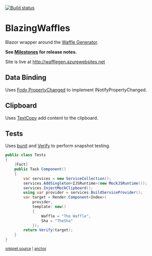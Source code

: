 [![Build status](https://ci.appveyor.com/api/projects/status/auc0ev6wgxs7dexo/branch/master?svg=true)](https://ci.appveyor.com/project/gbiellem/blazingwaffles/branch/master)


# BlazingWaffles

Blazor wrapper around the [Waffle Generator](https://github.com/SimonCropp/WaffleGenerator).

**See [Milestones](../../milestones?state=closed) for release notes.**

Site is live at http://wafflegen.azurewebsites.net


## Data Binding

Uses [Fody PropertyChanged](https://github.com/Fody/PropertyChanged) to implement INotifyPropertyChanged.


## Clipboard

Uses [TextCopy](https://github.com/CopyText/TextCopy) add content to the clipboard.


## Tests

Uses [bunit](https://bunit.egilhansen.com/) and [Verify](https://github.com/VerifyTests/Verify) to perform snapshot testing.

<!-- snippet: Tests -->
<a id='snippet-Tests'></a>
```cs
public class Tests
{
    [Fact]
    public Task Component()
    {
        var services = new ServiceCollection();
        services.AddSingleton<IJSRuntime>(new MockJSRuntime());
        services.InjectMockClipboard();
        using var provider = services.BuildServiceProvider();
        var target = Render.Component<Index>(
            provider,
            template: new()
            {
                Waffle = "The Waffle",
                Sha = "TheSha"
            });
        return Verify(target);
    }
}
```
<sup><a href='/src/Tests/Tests.cs#L7-L29' title='Snippet source file'>snippet source</a> | <a href='#snippet-Tests' title='Start of snippet'>anchor</a></sup>
<!-- endSnippet -->

